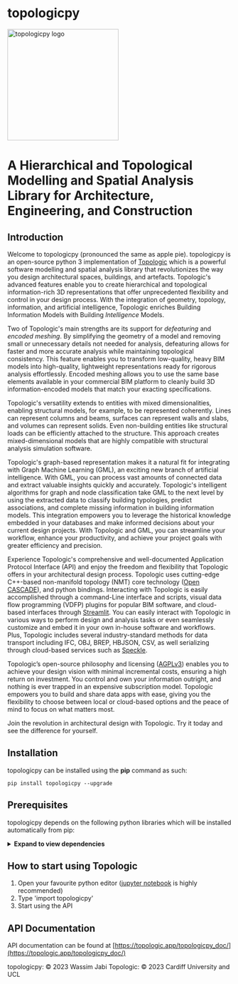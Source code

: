 # topologicpy

<img src="https://topologic.app/wp-content/uploads/2023/02/topologicpy-logo-no-loop.gif" alt="topologicpy logo" width="250" loop="1">

# A Hierarchical and Topological Modelling and Spatial Analysis Library for Architecture, Engineering, and Construction

## Introduction
Welcome to topologicpy (pronounced the same as apple pie). topologicpy is an open-source python 3 implementation of [Topologic](https://topologic.app) which is a powerful software modelling and spatial analysis library that revolutionizes the way you design architectural spaces, buildings, and artefacts. Topologic's advanced features enable you to create hierarchical and topological information-rich 3D representations that offer unprecedented flexibility and control in your design process. With the integration of geometry, topology, information, and artificial intelligence, Topologic enriches Building Information Models with Building *Intelligence* Models.

Two of Topologic's main strengths are its support for *defeaturing* and *encoded meshing*. By simplifying the geometry of a model and removing small or unnecessary details not needed for analysis, defeaturing allows for faster and more accurate analysis while maintaining topological consistency. This feature enables you to transform low-quality, heavy BIM models into high-quality, lightweight representations ready for rigorous analysis effortlessly. Encoded meshing allows you to use the same base elements available in your commercial BIM platform to cleanly build 3D information-encoded models that match your exacting specifications.

Topologic's versatility extends to entities with mixed dimensionalities, enabling structural models, for example, to be represented coherently. Lines can represent columns and beams, surfaces can represent walls and slabs, and volumes can represent solids. Even non-building entities like structural loads can be efficiently attached to the structure. This approach creates mixed-dimensional models that are highly compatible with structural analysis simulation software.

Topologic's graph-based representation makes it a natural fit for integrating with Graph Machine Learning (GML), an exciting new branch of artificial intelligence. With GML, you can process vast amounts of connected data and extract valuable insights quickly and accurately. Topologic's intelligent algorithms for graph and node classification take GML to the next level by using the extracted data to classify building typologies, predict associations, and complete missing information in building information models. This integration empowers you to leverage the historical knowledge embedded in your databases and make informed decisions about your current design projects. With Topologic and GML, you can streamline your workflow, enhance your productivity, and achieve your project goals with greater efficiency and precision.

Experience Topologic's comprehensive and well-documented Application Protocol Interface (API) and enjoy the freedom and flexibility that Topologic offers in your architectural design process. Topologic uses cutting-edge C++-based non-manifold topology (NMT) core technology ([Open CASCADE](https://www.opencascade.com/)), and python bindings. Interacting with Topologic is easily accomplished through a command-Line interface and scripts, visual data flow programming (VDFP) plugins for popular BIM software, and cloud-based interfaces through [Streamlit](https://streamlit.io/). You can easily interact with Topologic in various ways to perform design and analysis tasks or even seamlessly customize and embed it in your own in-house software and workflows. Plus, Topologic includes several industry-standard methods for data transport including IFC, OBJ, BREP, HBJSON, CSV, as well serializing through cloud-based services such as [Speckle](https://speckle.systems/).

Topologic’s open-source philosophy and licensing ([AGPLv3](https://www.gnu.org/licenses/agpl-3.0.en.html)) enables you to achieve your design vision with minimal incremental costs, ensuring a high return on investment. You control and own your information outright, and nothing is ever trapped in an expensive subscription model. Topologic empowers you to build and share data apps with ease, giving you the flexibility to choose between local or cloud-based options and the peace of mind to focus on what matters most. 

Join the revolution in architectural design with Topologic. Try it today and see the difference for yourself.

## Installation
topologicpy can be installed using the **pip** command as such:

`pip install topologicpy --upgrade`

## Prerequisites

topologicpy depends on the following python libraries which will be installed automatically from pip:

<details>
<summary>
<b>Expand to view dependencies</b>
</summary>
* [numpy](http://numpy.org) >= 1.24.0
* [scipy](http://scipy.org) >= 1.10.0
* [plotly](http://plotly.com/) >= 5.11.0
* [ifcopenshell](http://ifcopenshell.org/) >=0.7.9
* [ipfshttpclient](https://pypi.org/project/ipfshttpclient/) >= 0.7.0
* [web3](https://web3py.readthedocs.io/en/stable/) >=5.30.0
* [openstudio](https://openstudio.net/) >= 3.4.0
* [lbt-ladybug](https://pypi.org/project/lbt-ladybug/) >= 0.25.161
* [lbt-honeybee](https://pypi.org/project/lbt-honeybee/) >= 0.6.12
* [honeybee-energy](https://pypi.org/project/honeybee-energy/) >= 1.91.49
* [json](https://docs.python.org/3/library/json.html) >= 2.0.9
* [py2neo](https://py2neo.org/) >= 2021.2.3
* [pyvisgraph](https://github.com/TaipanRex/pyvisgraph) >= 0.2.1
* [specklepy](https://github.com/specklesystems/specklepy) >= 2.7.6
* [pandas](https://pandas.pydata.org/) >= 1.4.2
* [scipy](https://scipy.org/) >= 1.8.1
* [dgl](https://github.com/dmlc/dgl) >= 0.8.2

</details>

## How to start using Topologic
1. Open your favourite python editor ([jupyter notebook](https://jupyter.org/) is highly recommended)
1. Type 'import topologicpy'
1. Start using the API

## API Documentation
API documentation can be found at [https://topologic.app/topologicpy_doc/](https://topologic.app/topologicpy_doc/)

topologicpy: &copy; 2023 Wassim Jabi
Topologic: &copy; 2023 Cardiff University and UCL
